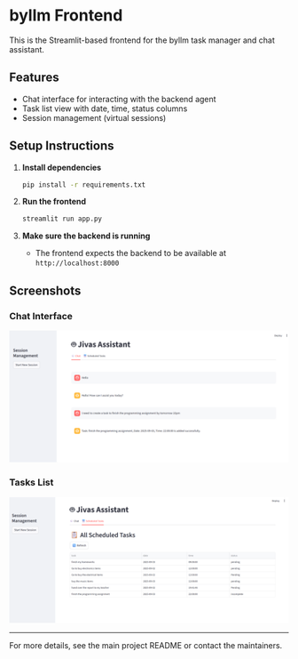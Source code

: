 # byllm Frontend

This is the Streamlit-based frontend for the byllm task manager and chat assistant.

## Features
- Chat interface for interacting with the backend agent
- Task list view with date, time, status columns
- Session management (virtual sessions)

## Setup Instructions

1. **Install dependencies**
	```bash
	pip install -r requirements.txt
	```

2. **Run the frontend**
	```bash
	streamlit run app.py
	```

3. **Make sure the backend is running**
	- The frontend expects the backend to be available at `http://localhost:8000`

## Screenshots

### Chat Interface
![Chat Interface](../assets/chat_interface.png)

### Tasks List
![Tasks List](../assets/tasks_list.png)

---
For more details, see the main project README or contact the maintainers.
